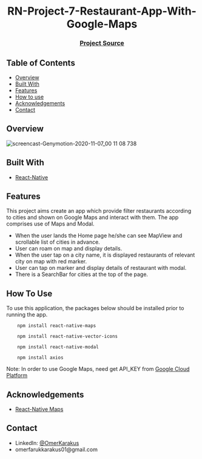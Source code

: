 <h1 align="center">RN-Project-7-Restaurant-App-With-Google-Maps</h1>

<div align="center">
  <h3>
    <a href="https://github.com/ofkarakus/RN-Project-7-Restaurant-App">
      Project Source
    </a>
  </h3>
</div>

<!-- TABLE OF CONTENTS -->

## Table of Contents

- [Overview](#overview)
- [Built With](#built-with)
- [Features](#features)
- [How to use](#how-to-use)
- [Acknowledgements](#acknowledgements)
- [Contact](#contact)

<!-- OVERVIEW -->

## Overview

![screencast-Genymotion-2020-11-07_00 11 08 738](https://user-images.githubusercontent.com/67810399/98424201-4d0d5c00-2091-11eb-82f8-4b436a464478.gif)

## Built With

<!-- This section should list any major frameworks that you built your project using. Here are a few examples.-->

- [React-Native](https://reactnative.dev/)


## Features

This project aims create an app which provide filter restaurants according to cities and shown on Google Maps and interact with them. The app comprises use of Maps and Modal.

- When the user lands the Home page he/she can see MapView and scrollable list of cities in advance.
- User can roam on map and display details.
- When the user tap on a city name, it is displayed restaurants of relevant city on map with red marker.
- User can tap on marker and display details of restaurant with modal. 
- There is a SearchBar for cities at the top of the page.

## How To Use

To use this application, the packages below should be installed prior to running the app. 

```
    npm install react-native-maps
    
    npm install react-native-vector-icons
    
    npm install react-native-modal
    
    npm install axios

```

Note: In order to use Google Maps, need get API_KEY from [Google Cloud Platform](https://console.cloud.google.com/)

## Acknowledgements

<!-- This section should list any articles or add-ons/plugins that helps you to complete the project. This is optional but it will help you in the future. For exmpale -->

- [React-Native Maps](https://github.com/react-native-maps/react-native-maps)

## Contact

<ul>
  <li>LinkedIn: <a href="https://www.linkedin.com/in/omer-karakus/" rel="nofollow">@OmerKarakus</a></li>
  <li>omerfarukkarakus01@gmail.com</li>
</ul>

